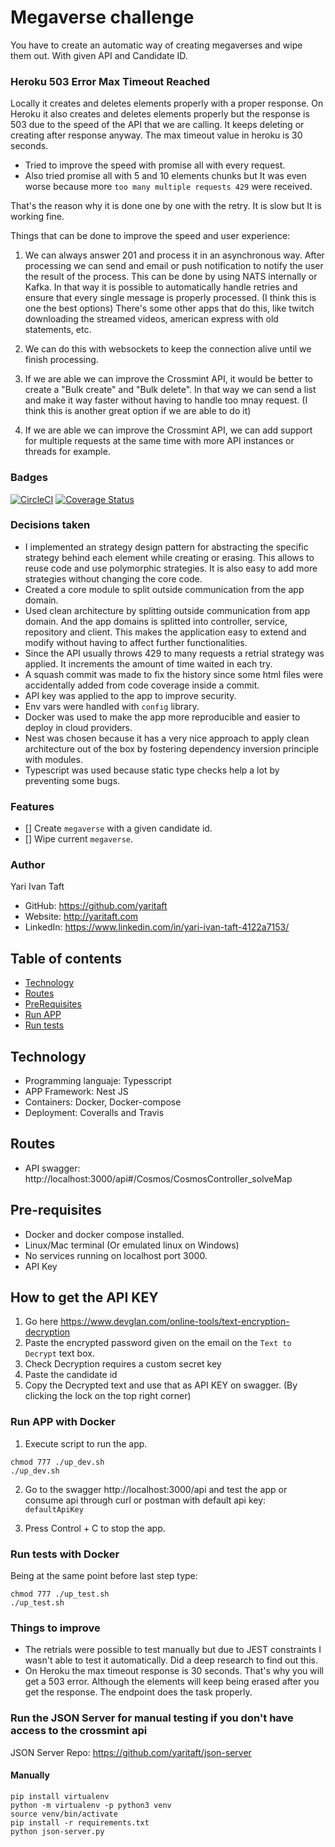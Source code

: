 # Megaverse challenge

You have to create an automatic way of creating megaverses and wipe them out. With given API and Candidate ID.

### Heroku 503 Error Max Timeout Reached

Locally it creates and deletes elements properly with a proper response.
On Heroku it also creates and deletes elements properly but the response is 503 due to the speed of the API that we are calling. It keeps deleting or creating after response anyway. The max timeout value in heroku is 30 seconds.

- Tried to improve the speed with promise all with every request.
- Also tried promise all with 5 and 10 elements chunks but It was even worse because more `too many multiple requests 429` were received.

That's the reason why it is done one by one with the retry. It is slow but It is working fine.

Things that can be done to improve the speed and user experience:

1. We can always answer 201 and process it in an asynchronous way. After processing we can send and email or push notification to notify the user the result of the process. This can be done by using NATS internally or Kafka. In that way it is possible to automatically handle retries and ensure that every single message is properly processed.
   (I think this is one the best options)
   There's some other apps that do this, like twitch downloading the streamed videos, american express with old statements, etc.

2. We can do this with websockets to keep the connection alive until we finish processing.

3. If we are able we can improve the Crossmint API, it would be better to create a "Bulk create" and "Bulk delete". In that way we can send a list and make it way faster without having to handle too mnay request.
   (I think this is another great option if we are able to do it)

4. If we are able we can improve the Crossmint API, we can add support for multiple requests at the same time with more API instances or threads for example.

### Badges

[![CircleCI](https://dl.circleci.com/status-badge/img/circleci/DVoiAwDzmMcvshPZnm3jCP/ASAErrsAbrCMQahxbmgeyR/tree/master.svg?style=svg)](https://dl.circleci.com/status-badge/redirect/circleci/DVoiAwDzmMcvshPZnm3jCP/ASAErrsAbrCMQahxbmgeyR/tree/master)
[![Coverage Status](https://coveralls.io/repos/github/yaritaft/cosmos-challenge/badge.png?branch=master)](https://coveralls.io/github/yaritaft/cosmos-challenge?branch=master)

### Decisions taken

- I implemented an strategy design pattern for abstracting the specific strategy behind each element while creating or erasing. This allows to reuse code and use polymorphic strategies. It is also easy to add more strategies without changing the core code.
- Created a core module to split outside communication from the app domain.
- Used clean architecture by splitting outside communication from app domain. And the app domains is splitted into controller, service, repository and client. This makes the application easy to extend and modify without having to affect further functionalities.
- Since the API usually throws 429 to many requests a retrial strategy was applied. It increments the amount of time waited in each try.
- A squash commit was made to fix the history since some html files were accidentally added from code coverage inside a commit.
- API key was applied to the app to improve security.
- Env vars were handled with `config` library.
- Docker was used to make the app more reproducible and easier to deploy in cloud providers.
- Nest was chosen because it has a very nice approach to apply clean architecture out of the box by fostering dependency inversion principle with modules.
- Typescript was used because static type checks help a lot by preventing some bugs.

### Features

- [] Create `megaverse` with a given candidate id.
- [] Wipe current `megaverse`.

### Author

Yari Ivan Taft

- GitHub: https://github.com/yaritaft
- Website: http://yaritaft.com
- LinkedIn: https://www.linkedin.com/in/yari-ivan-taft-4122a7153/

## Table of contents

- [Technology](#Technology)
- [Routes](#Routes)
- [PreRequisites](#Pre-requisites)
- [Run APP](#Run-APP)
- [Run tests](#Run-tests)

## Technology

- Programming languaje: Typesscript
- APP Framework: Nest JS
- Containers: Docker, Docker-compose
- Deployment: Coveralls and Travis

## Routes

- API swagger: http://localhost:3000/api#/Cosmos/CosmosController_solveMap

## Pre-requisites

- Docker and docker compose installed.
- Linux/Mac terminal (Or emulated linux on Windows)
- No services running on localhost port 3000.
- API Key

## How to get the API KEY

1. Go here https://www.devglan.com/online-tools/text-encryption-decryption
2. Paste the encrypted password given on the email on the `Text to Decrypt` text box.
3. Check Decryption requires a custom secret key
4. Paste the candidate id
5. Copy the Decrypted text and use that as API KEY on swagger. (By clicking the lock on the top right corner)

### Run APP with Docker

1. Execute script to run the app.

```
chmod 777 ./up_dev.sh
./up_dev.sh
```

2. Go to the swagger http://localhost:3000/api and test the app or consume api through curl or postman with default api key: `defaultApiKey`

3. Press Control + C to stop the app.

### Run tests with Docker

Being at the same point before last step type:

```
chmod 777 ./up_test.sh
./up_test.sh
```

### Things to improve

- The retrials were possible to test manually but due to JEST constraints I wasn't able to test it automatically.
  Did a deep research to find out this.
- On Heroku the max timeout response is 30 seconds. That's why you will get a 503 error. Although the elements will keep
  being erased after you get the response. The endpoint does the task properly.

### Run the JSON Server for manual testing if you don't have access to the crossmint api

JSON Server Repo: https://github.com/yaritaft/json-server

#### Manually

```
pip install virtualenv
python -m virtualenv -p python3 venv
source venv/bin/activate
pip install -r requirements.txt
python json-server.py
```
